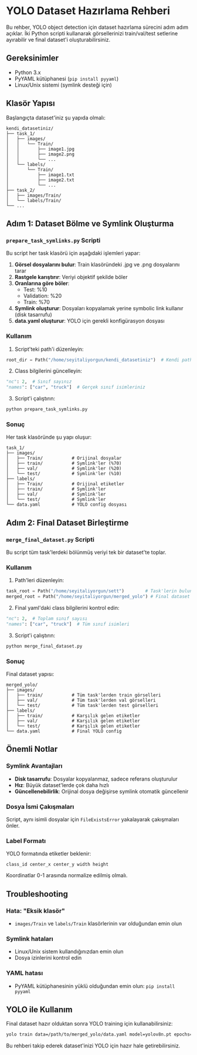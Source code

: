 # YOLO Dataset Hazırlama Rehberi

Bu rehber, YOLO object detection için dataset hazırlama sürecini adım adım açıklar. İki Python scripti kullanarak görsellerinizi train/val/test setlerine ayırabilir ve final dataset'i oluşturabilirsiniz.

## Gereksinimler

- Python 3.x
- PyYAML kütüphanesi (`pip install pyyaml`)
- Linux/Unix sistemi (symlink desteği için)

## Klasör Yapısı

Başlangıçta dataset'iniz şu yapıda olmalı:

```
kendi_datasetiniz/
├── task_1/
│   ├── images/
│   │   └── Train/
│   │       ├── image1.jpg
│   │       ├── image2.png
│   │       └── ...
│   └── labels/
│       └── Train/
│           ├── image1.txt
│           ├── image2.txt
│           └── ...
├── task_2/
│   ├── images/Train/
│   └── labels/Train/
└── ...
```

## Adım 1: Dataset Bölme ve Symlink Oluşturma

### `prepare_task_symlinks.py` Scripti

Bu script her task klasörü için aşağıdaki işlemleri yapar:

1. **Görsel dosyalarını bulur**: Train klasöründeki .jpg ve .png dosyalarını tarar
2. **Rastgele karıştırır**: Veriyi objektif şekilde böler
3. **Oranlarına göre böler**:
   - Test: %10
   - Validation: %20  
   - Train: %70
4. **Symlink oluşturur**: Dosyaları kopyalamak yerine symbolic link kullanır (disk tasarrufu)
5. **data.yaml oluşturur**: YOLO için gerekli konfigürasyon dosyası

### Kullanım

1. Script'teki path'i düzenleyin:
```python
root_dir = Path("/home/seyitaliyorgun/kendi_datasetiniz")  # Kendi path'inizi yazın
```

2. Class bilgilerini güncelleyin:
```python
"nc": 2,  # Sınıf sayınız
"names": ["car", "truck"]  # Gerçek sınıf isimleriniz
```

3. Script'i çalıştırın:
```bash
python prepare_task_symlinks.py
```

### Sonuç

Her task klasöründe şu yapı oluşur:

```
task_1/
├── images/
│   ├── Train/           # Orijinal dosyalar
│   ├── train/           # Symlink'ler (%70)
│   ├── val/             # Symlink'ler (%20)
│   └── test/            # Symlink'ler (%10)
├── labels/
│   ├── Train/           # Orijinal etiketler
│   ├── train/           # Symlink'ler
│   ├── val/             # Symlink'ler
│   └── test/            # Symlink'ler
└── data.yaml            # YOLO config dosyası
```

## Adım 2: Final Dataset Birleştirme

### `merge_final_dataset.py` Scripti

Bu script tüm task'lerdeki bölünmüş veriyi tek bir dataset'te toplar.

### Kullanım

1. Path'leri düzenleyin:
```python
task_root = Path("/home/seyitaliyorgun/sett")        # Task'lerin bulunduğu klasör
merged_root = Path("/home/seyitaliyorgun/merged_yolo") # Final dataset klasörü
```

2. Final yaml'daki class bilgilerini kontrol edin:
```python
"nc": 2,  # Toplam sınıf sayısı
"names": ["car", "truck"]  # Tüm sınıf isimleri
```

3. Script'i çalıştırın:
```bash
python merge_final_dataset.py
```

### Sonuç

Final dataset yapısı:

```
merged_yolo/
├── images/
│   ├── train/           # Tüm task'lerden train görselleri
│   ├── val/             # Tüm task'lerden val görselleri
│   └── test/            # Tüm task'lerden test görselleri
├── labels/
│   ├── train/           # Karşılık gelen etiketler
│   ├── val/             # Karşılık gelen etiketler
│   └── test/            # Karşılık gelen etiketler
└── data.yaml            # Final YOLO config
```

## Önemli Notlar

### Symlink Avantajları
- **Disk tasarrufu**: Dosyalar kopyalanmaz, sadece referans oluşturulur
- **Hız**: Büyük dataset'lerde çok daha hızlı
- **Güncellenebilirlik**: Orijinal dosya değişirse symlink otomatik güncellenir

### Dosya İsmi Çakışmaları
Script, aynı isimli dosyalar için `FileExistsError` yakalayarak çakışmaları önler.

### Label Formatı
YOLO formatında etiketler beklenir:
```
class_id center_x center_y width height
```
Koordinatlar 0-1 arasında normalize edilmiş olmalı.

## Troubleshooting

### Hata: "Eksik klasör"
- `images/Train` ve `labels/Train` klasörlerinin var olduğundan emin olun

### Symlink hataları
- Linux/Unix sistem kullandığınızdan emin olun
- Dosya izinlerini kontrol edin

### YAML hatası
- PyYAML kütüphanesinin yüklü olduğundan emin olun: `pip install pyyaml`

## YOLO ile Kullanım

Final dataset hazır olduktan sonra YOLO training için kullanabilirsiniz:

```bash
yolo train data=/path/to/merged_yolo/data.yaml model=yolov8n.pt epochs=100
```

Bu rehberi takip ederek dataset'inizi YOLO için hazır hale getirebilirsiniz.